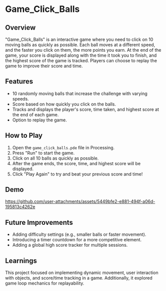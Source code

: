 # Game_Click_Balls

## Overview
"Game_Click_Balls" is an interactive game where you need to click on 10 moving balls as quickly as possible. Each ball moves at a different speed, and the faster you click on them, the more points you earn. At the end of the game, your score is displayed along with the time it took you to finish, and the highest score of the game is tracked. Players can choose to replay the game to improve their score and time.

## Features
- 10 randomly moving balls that increase the challenge with varying speeds.
- Score based on how quickly you click on the balls.
- Tracks and displays the player's score, time taken, and highest score at the end of each game.
- Option to replay the game.

## How to Play
1. Open the `game_click_balls.pde` file in Processing.
2. Press "Run" to start the game.
3. Click on all 10 balls as quickly as possible.
4. After the game ends, the score, time, and highest score will be displayed.
5. Click "Play Again" to try and beat your previous score and time!

## Demo
https://github.com/user-attachments/assets/5449bfe2-e881-494f-a06d-195813c4262e



## Future Improvements
- Adding difficulty settings (e.g., smaller balls or faster movement).
- Introducing a timer countdown for a more competitive element.
- Adding a global high score tracker for multiple sessions.

## Learnings
This project focused on implementing dynamic movement, user interaction with objects, and score/time tracking in a game. Additionally, it explored game loop mechanics for replayability.
